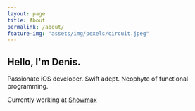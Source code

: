 ```yaml
---
layout: page
title: About
permalink: /about/
feature-img: "assets/img/pexels/circuit.jpeg"
---
```


## Hello, I'm Denis. 
Passionate iOS developer. Swift adept. Neophyte of functional programming.

Currently working at [Showmax](https://tech.showmax.com)
